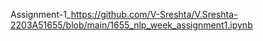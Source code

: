 Assignment-1_https://github.com/V-Sreshta/V.Sreshta-2203A51655/blob/main/1655_nlp_week_assignment1.ipynb
